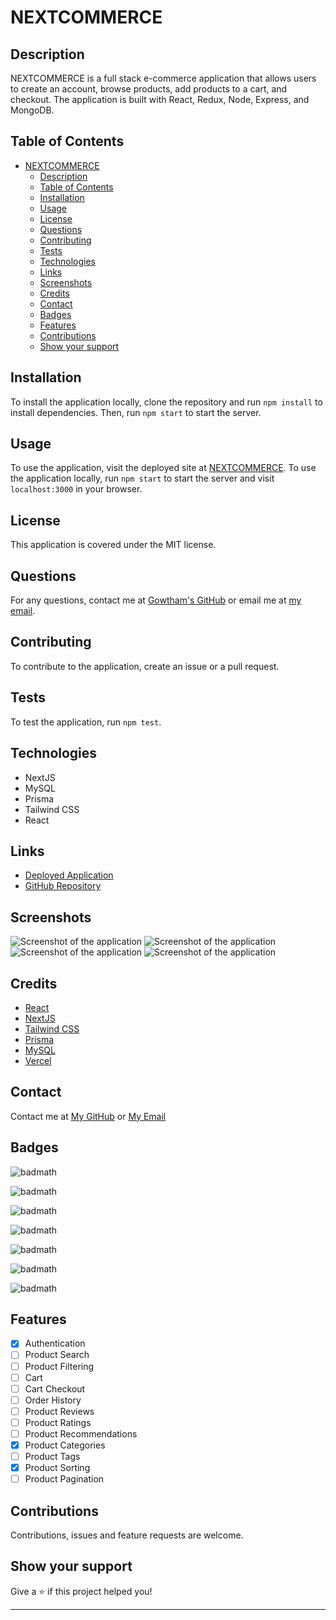 <!-- write a README about the NEXTCOMMERCE site by scanning the code base -->

# NEXTCOMMERCE

## Description

NEXTCOMMERCE is a full stack e-commerce application that allows users to create an account, browse products, add products to a cart, and checkout. The application is built with React, Redux, Node, Express, and MongoDB.

## Table of Contents

- [NEXTCOMMERCE](#nextcommerce)
  - [Description](#description)
  - [Table of Contents](#table-of-contents)
  - [Installation](#installation)
  - [Usage](#usage)
  - [License](#license)
  - [Questions](#questions)
  - [Contributing](#contributing)
  - [Tests](#tests)
  - [Technologies](#technologies)
  - [Links](#links)
  - [Screenshots](#screenshots)
  - [Credits](#credits)
  - [Contact](#contact)
  - [Badges](#badges)
  - [Features](#features)
  - [Contributions](#contributions)
  - [Show your support](#show-your-support)

## Installation

To install the application locally, clone the repository and run `npm install` to install dependencies. Then, run `npm start` to start the server.

## Usage

To use the application, visit the deployed site at [NEXTCOMMERCE](https://nextcommerce.herokuapp.com/). To use the application locally, run `npm start` to start the server and visit `localhost:3000` in your browser.

## License

This application is covered under the MIT license.

## Questions

For any questions, contact me at [Gowtham's GitHub](https://github.com/VGowthamTheja) or email me at [my email](mailto:vempalligowthamtheja@gmail.com).

## Contributing

To contribute to the application, create an issue or a pull request.

## Tests

To test the application, run `npm test`.

## Technologies

- NextJS
- MySQL
- Prisma
- Tailwind CSS
- React
  
## Links

- [Deployed Application](https://nextcommerce.herokuapp.com/)
- [GitHub Repository](https://github.com/VGowthamTheja/ecommerce-with-nextjs)

## Screenshots

![Screenshot of the application](public/homepage.png)
![Screenshot of the application](public/login.png)
![Screenshot of the application](public/signup.png)
![Screenshot of the application](public/sidebar.png)

## Credits

- [React](https://reactjs.org/)
- [NextJS](https://nextjs.org/)
- [Tailwind CSS](https://tailwindcss.com/)
- [Prisma](https://www.prisma.io/)
- [MySQL](https://www.mysql.com/)
- [Vercel](https://vercel.com/)

## Contact

Contact me at [My GitHub](https://github.com/VGowthamTheja/ecommerce-with-nextjs) or [My Email](mailto:vempalligowthamtheja@gmail.com)

## Badges

![badmath](https://img.shields.io/github/languages/top/nielsenjared/badmath)

![badmath](https://img.shields.io/github/languages/count/nielsenjared/badmath)

![badmath](https://img.shields.io/github/languages/code-size/nielsenjared/badmath)

![badmath](https://img.shields.io/github/issues/nielsenjared/badmath)

![badmath](https://img.shields.io/github/issues-pr/nielsenjared/badmath)

![badmath](https://img.shields.io/github/last-commit/nielsenjared/badmath)

![badmath](https://img.shields.io/github/followers/nielsenjared?label=Follow&style=social)

## Features

- [x] Authentication
- [ ] Product Search
- [ ] Product Filtering
- [ ] Cart
- [ ] Cart Checkout
- [ ] Order History
- [ ] Product Reviews
- [ ] Product Ratings
- [ ] Product Recommendations
- [x] Product Categories
- [ ] Product Tags
- [x] Product Sorting
- [ ] Product Pagination

## Contributions

Contributions, issues and feature requests are welcome.

## Show your support

Give a ⭐️ if this project helped you!

***
